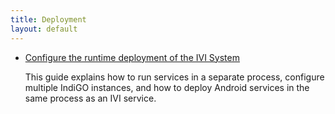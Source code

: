 ```yaml
---
title: Deployment
layout: default
---
```


- [Configure the runtime deployment of the IVI System](/indigo/documentation/tutorials-and-examples/deployment/configure-the-runtime-deployment-of-the-ivi-system)

  This guide explains how to run services in a separate process, configure multiple IndiGO
  instances, and how to deploy Android services in the same process as an IVI service.

